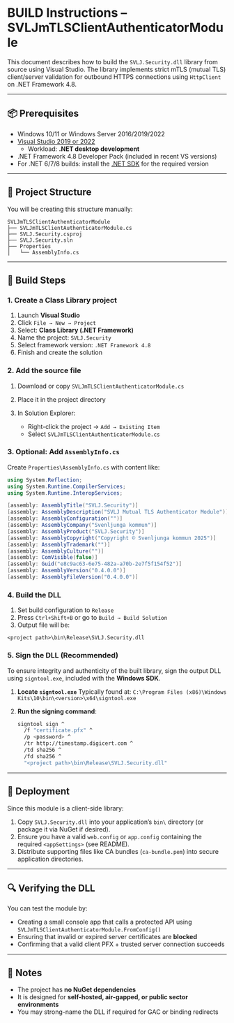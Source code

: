 # BUILD Instructions – SVLJmTLSClientAuthenticatorModule

This document describes how to build the `SVLJ.Security.dll` library from source using Visual Studio.
The library implements strict mTLS (mutual TLS) client/server validation for outbound HTTPS connections using `HttpClient` on .NET Framework 4.8.

---

## 📦 Prerequisites

- Windows 10/11 or Windows Server 2016/2019/2022  
- [Visual Studio 2019 or 2022](https://visualstudio.microsoft.com/)  
  - Workload: **.NET desktop development**  
- .NET Framework 4.8 Developer Pack (included in recent VS versions)  
- For .NET 6/7/8 builds: install the [.NET SDK](https://dotnet.microsoft.com/download) for the required version

---

## 📁 Project Structure

You will be creating this structure manually:

```
SVLJmTLSClientAuthenticatorModule
├── SVLJmTLSClientAuthenticatorModule.cs
├── SVLJ.Security.csproj
├── SVLJ.Security.sln
├── Properties
│   └── AssemblyInfo.cs
```

---

## 🧰 Build Steps

### 1. Create a Class Library project

1. Launch **Visual Studio**
2. Click `File → New → Project`
3. Select: **Class Library (.NET Framework)**
4. Name the project: `SVLJ.Security`
5. Select framework version: `.NET Framework 4.8`
6. Finish and create the solution

### 2. Add the source file

1. Download or copy `SVLJmTLSClientAuthenticatorModule.cs`
2. Place it in the project directory
3. In Solution Explorer:

   * Right-click the project → `Add → Existing Item`
   * Select `SVLJmTLSClientAuthenticatorModule.cs`

### 3. Optional: Add `AssemblyInfo.cs`

Create `Properties\AssemblyInfo.cs` with content like:

```csharp
using System.Reflection;
using System.Runtime.CompilerServices;
using System.Runtime.InteropServices;

[assembly: AssemblyTitle("SVLJ.Security")]
[assembly: AssemblyDescription("SVLJ Mutual TLS Authenticator Module")]
[assembly: AssemblyConfiguration("")]
[assembly: AssemblyCompany("Svenljunga kommun")]
[assembly: AssemblyProduct("SVLJ.Security")]
[assembly: AssemblyCopyright("Copyright © Svenljunga kommun 2025")]
[assembly: AssemblyTrademark("")]
[assembly: AssemblyCulture("")]
[assembly: ComVisible(false)]
[assembly: Guid("e8c9ac63-6e75-482a-a70b-2e7f5f154f52")]
[assembly: AssemblyVersion("0.4.0.0")]
[assembly: AssemblyFileVersion("0.4.0.0")]
```

### 4. Build the DLL

1. Set build configuration to `Release`
2. Press `Ctrl+Shift+B` or go to `Build → Build Solution`
3. Output file will be:

```
<project path>\bin\Release\SVLJ.Security.dll
```

### 5. Sign the DLL (Recommended)

To ensure integrity and authenticity of the built library, sign the output DLL using `signtool.exe`, included with the **Windows SDK**.

1. **Locate `signtool.exe`**
   Typically found at:
   `C:\Program Files (x86)\Windows Kits\10\bin\<version>\x64\signtool.exe`

2. **Run the signing command**:

   ```bash
   signtool sign ^
     /f "certificate.pfx" ^
     /p <password> ^
     /tr http://timestamp.digicert.com ^
     /td sha256 ^
     /fd sha256 ^
     "<project path>\bin\Release\SVLJ.Security.dll"
   ```

---

## 🚀 Deployment

Since this module is a client-side library:

1. Copy `SVLJ.Security.dll` into your application’s `bin\` directory (or package it via NuGet if desired).
2. Ensure you have a valid `web.config` or `app.config` containing the required `<appSettings>` (see README).
3. Distribute supporting files like CA bundles (`ca-bundle.pem`) into secure application directories.

---

## 🔍 Verifying the DLL

You can test the module by:

* Creating a small console app that calls a protected API using `SVLJmTLSClientAuthenticatorModule.FromConfig()`
* Ensuring that invalid or expired server certificates are **blocked**
* Confirming that a valid client PFX + trusted server connection succeeds

---

## 📝 Notes

* The project has **no NuGet dependencies**
* It is designed for **self-hosted, air-gapped, or public sector environments**
* You may strong-name the DLL if required for GAC or binding redirects
